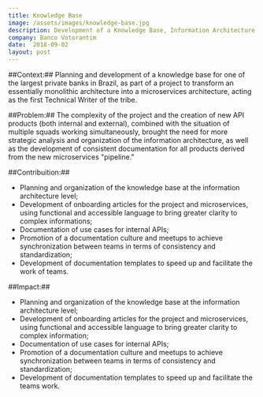 ```yaml
---
title: Knowledge Base
image: /assets/images/knowledge-base.jpg
description: Development of a Knowledge Base, Information Architecture Design.
company: Banco Votorantim 
date:  2018-09-02
layout: post
---
```


##Context:##
Planning and development of a knowledge base for one of the largest private banks in Brazil, as part of a project to transform an essentially monolithic architecture into a microservices architecture, acting as the first Technical Writer of the tribe.

##Problem:##
The complexity of the project and the creation of new API products (both internal and external), combined with the situation of multiple squads working simultaneously, brought the need for more strategic analysis and organization of the information architecture, as well as the development of consistent documentation for all products derived from the new microservices "pipeline."

##Contribuition:##
- Planning and organization of the knowledge base at the information architecture level; 
- Development of onboarding articles for the project and microservices, using functional and accessible language to bring greater clarity to complex informations; 
- Documentation of use cases for internal APIs; 
- Promotion of a documentation culture and meetups to achieve synchronization between teams in terms of consistency and standardization; 
- Development of documentation templates to speed up and facilitate the work of teams.

##Impact:##
- Planning and organization of the knowledge base at the information architecture level; 
- Development of onboarding articles for the project and microservices, using functional and accessible language to bring greater clarity to complex information; 
- Documentation of use cases for internal APIs; 
- Promotion of a documentation culture and meetups to achieve synchronization between teams in terms of consistency and standardization; 
- Development of documentation templates to speed up and facilitate the teams work.

<!--
<canvas id="myChart" width="400" height="200"></canvas>
<script>
var ctx = document.getElementById("myChart");
var myChart = new Chart(ctx, {
    type: 'bar',
    data: {
        labels: ["Red", "Blue", "Yellow", "Green", "Purple", "Orange"],
        datasets: [{
            label: 'Colors',
            data: [6, 5, 4, 3, 2, 1],
            backgroundColor: [
                'rgba(255, 99, 132, 0.2)',
                'rgba(54, 162, 235, 0.2)',
                'rgba(255, 206, 86, 0.2)',
                'rgba(75, 192, 192, 0.2)',
                'rgba(153, 102, 255, 0.2)',
                'rgba(255, 159, 64, 0.2)'
            ],
            borderColor: [
                'rgba(255,99,132,1)',
                'rgba(54, 162, 235, 1)',
                'rgba(255, 206, 86, 1)',
                'rgba(75, 192, 192, 1)',
                'rgba(153, 102, 255, 1)',
                'rgba(255, 159, 64, 1)'
            ],
            borderWidth: 1
        }]
    },
    options: {
        scales: {
            yAxes: [{
                ticks: {
                    beginAtZero:true
                }
            }]
        }
    }
});
</script>
-->





